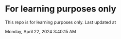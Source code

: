 # For learning purposes only
This repo is for learning purposes only.
Last updated at

Monday, April 22, 2024 3:40:15 AM

